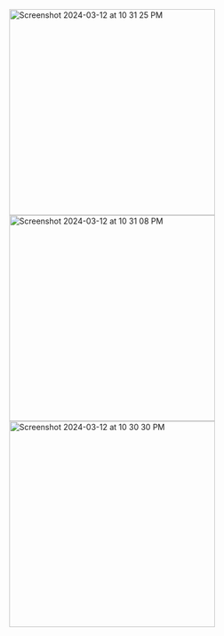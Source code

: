 <img width="370" alt="Screenshot 2024-03-12 at 10 31 25 PM" src="https://github.com/kevinmuchene/FoodPreferences/assets/17735347/60cdfa3f-9c98-4480-a9fe-f62aa3f3b6ad">
<img width="370" alt="Screenshot 2024-03-12 at 10 31 08 PM" src="https://github.com/kevinmuchene/FoodPreferences/assets/17735347/05e9dd29-03a6-4647-a0bb-05b9aec9f2e6">
<img width="370" alt="Screenshot 2024-03-12 at 10 30 30 PM" src="https://github.com/kevinmuchene/FoodPreferences/assets/17735347/86c561a2-9881-4ebc-ad8a-81728f4582de">
